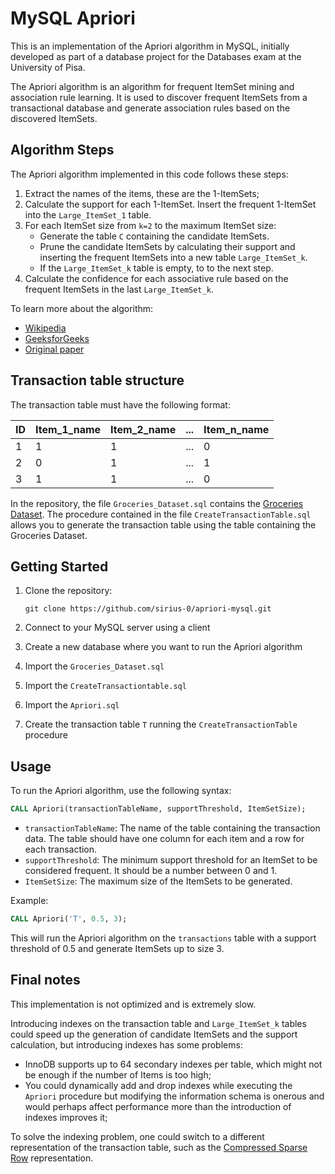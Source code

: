 # MySQL Apriori

This is an implementation of the Apriori algorithm in MySQL, initially developed as part of a database project for the Databases exam at the University of Pisa. 

The Apriori algorithm is an algorithm for frequent ItemSet mining and association rule learning. It is used to discover frequent ItemSets from a transactional database and generate association rules based on the discovered ItemSets.

## Algorithm Steps

The Apriori algorithm implemented in this code follows these steps:

1. Extract the names of the items, these are the 1-ItemSets;
2. Calculate the support for each 1-ItemSet. Insert the frequent 1-ItemSet into the `Large_ItemSet_1` table.
3. For each ItemSet size from `k=2` to the maximum ItemSet size:
   - Generate the table `C` containing the candidate ItemSets.
   - Prune the candidate ItemSets by calculating their support and inserting the frequent ItemSets into a new table `Large_ItemSet_k`.
   - If the `Large_ItemSet_k` table is empty, to to the next step.
4. Calculate the confidence for each associative rule based on the frequent ItemSets in the last `Large_ItemSet_k`.

To learn more about the algorithm:
- [Wikipedia](https://en.wikipedia.org/wiki/Apriori_algorithm)
- [GeeksforGeeks](https://www.geeksforgeeks.org/apriori-algorithm/)
- [Original paper](https://www.vldb.org/conf/1994/P487.PDF)

## Transaction table structure

The transaction table must have the following format:

| ID| Item_1_name | Item_2_name | ... | Item_n_name |
|---|-------------|-------------|-----|-------------|
| 1 |       1     |      1      | ... |      0      |
| 2 |       0     |      1      | ... |      1      |
| 3 |       1     |      1      | ... |      0      |

In the repository, the file `Groceries_Dataset.sql` contains the [Groceries Dataset](https://www.kaggle.com/code/heeraldedhia/market-basket-analysis-using-apriori-algorithm/input). The procedure contained in the file `CreateTransactionTable.sql` allows you to generate the transaction table using the table containing the Groceries Dataset.


## Getting Started

1. Clone the repository:

   ```shell
   git clone https://github.com/sirius-0/apriori-mysql.git
   ```

2. Connect to your MySQL server using a client

3. Create a new database where you want to run the Apriori algorithm

4. Import the `Groceries_Dataset.sql`

5. Import the `CreateTransactiontable.sql`
 
6. Import the `Apriori.sql` 

7. Create the transaction table `T` running the `CreateTransactionTable` procedure

## Usage

To run the Apriori algorithm, use the following syntax:

```sql
CALL Apriori(transactionTableName, supportThreshold, ItemSetSize);
```

- `transactionTableName`: The name of the table containing the transaction data. The table should have one column for each item and a row for each transaction.
- `supportThreshold`: The minimum support threshold for an ItemSet to be considered frequent. It should be a number between 0 and 1.
- `ItemSetSize`: The maximum size of the ItemSets to be generated.

Example:

```sql
CALL Apriori('T', 0.5, 3);
```

This will run the Apriori algorithm on the `transactions` table with a support threshold of 0.5 and generate ItemSets up to size 3.

## Final notes

This implementation is not optimized and is extremely slow.

Introducing indexes on the transaction table and `Large_ItemSet_k` tables could speed up the generation of candidate ItemSets and the support calculation, but introducing indexes has some problems:
- InnoDB supports up to 64 secondary indexes per table, which might not be enough if the number of Items is too high;
- You could dynamically add and drop indexes while executing the `Apriori` procedure but modifying the information schema is onerous and would perhaps affect performance more than the introduction of indexes improves it;

To solve the indexing problem, one could switch to a different representation of the transaction table, such as the [Compressed Sparse Row](https://en.wikipedia.org/wiki/Sparse_matrix#Compressed_sparse_row_(CSR,_CRS_or_Yale_format)) representation.
